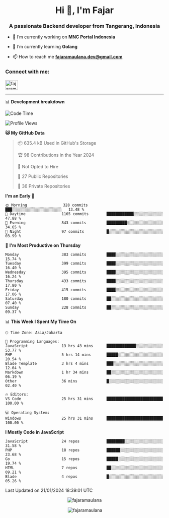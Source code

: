 <h1 align="center">Hi 👋, I'm Fajar</h1>
<h3 align="center">A passionate Backend developer from Tangerang, Indonesia</h3>

<!-- <p align="left"> <img src="https://komarev.com/ghpvc/?username=fajaramaulana&label=Profile%20views&color=0e75b6&style=flat" alt="fajaramaulana" /> </p> -->

- 🔭 I’m currently working on **MNC Portal Indonesia**

- 🌱 I’m currently learning **Golang**

- 📫 How to reach me **fajaramaulana.dev@gmail.com**

<h3 align="left">Connect with me:</h3>
<p align="left">
<a href="https://linkedin.com/in/fajar-agus-maulana-73533a180/" target="blank"><img align="center" src="https://raw.githubusercontent.com/rahuldkjain/github-profile-readme-generator/master/src/images/icons/Social/linked-in-alt.svg" alt="fajaramaulana" height="30" width="40" /></a>
</p>

-------

📊 **Development breakdown**
<!--START_SECTION:waka-->
![Code Time](http://img.shields.io/badge/Code%20Time-1%2C627%20hrs%2034%20mins-blue)

![Profile Views](http://img.shields.io/badge/Profile%20Views-0-blue)

**🐱 My GitHub Data** 

> 📦 635.4 kB Used in GitHub's Storage 
 > 
> 🏆 98 Contributions in the Year 2024
 > 
> 🚫 Not Opted to Hire
 > 
> 📜 27 Public Repositories 
 > 
> 🔑 36 Private Repositories 
 > 
**I'm an Early 🐤** 

```text
🌞 Morning                328 commits         ███░░░░░░░░░░░░░░░░░░░░░░   13.48 % 
🌆 Daytime                1165 commits        ████████████░░░░░░░░░░░░░   47.88 % 
🌃 Evening                843 commits         █████████░░░░░░░░░░░░░░░░   34.65 % 
🌙 Night                  97 commits          █░░░░░░░░░░░░░░░░░░░░░░░░   03.99 % 
```
📅 **I'm Most Productive on Thursday** 

```text
Monday                   383 commits         ████░░░░░░░░░░░░░░░░░░░░░   15.74 % 
Tuesday                  399 commits         ████░░░░░░░░░░░░░░░░░░░░░   16.40 % 
Wednesday                395 commits         ████░░░░░░░░░░░░░░░░░░░░░   16.24 % 
Thursday                 433 commits         ████░░░░░░░░░░░░░░░░░░░░░   17.80 % 
Friday                   415 commits         ████░░░░░░░░░░░░░░░░░░░░░   17.06 % 
Saturday                 180 commits         ██░░░░░░░░░░░░░░░░░░░░░░░   07.40 % 
Sunday                   228 commits         ██░░░░░░░░░░░░░░░░░░░░░░░   09.37 % 
```


📊 **This Week I Spent My Time On** 

```text
🕑︎ Time Zone: Asia/Jakarta

💬 Programming Languages: 
JavaScript               13 hrs 43 mins      █████████████░░░░░░░░░░░░   53.77 % 
PHP                      5 hrs 14 mins       █████░░░░░░░░░░░░░░░░░░░░   20.54 % 
Blade Template           3 hrs 4 mins        ███░░░░░░░░░░░░░░░░░░░░░░   12.04 % 
Markdown                 1 hr 34 mins        ██░░░░░░░░░░░░░░░░░░░░░░░   06.19 % 
Other                    36 mins             █░░░░░░░░░░░░░░░░░░░░░░░░   02.40 % 

🔥 Editors: 
VS Code                  25 hrs 31 mins      █████████████████████████   100.00 % 

💻 Operating System: 
Windows                  25 hrs 31 mins      █████████████████████████   100.00 % 
```

**I Mostly Code in JavaScript** 

```text
JavaScript               24 repos            ████████░░░░░░░░░░░░░░░░░   31.58 % 
PHP                      18 repos            ██████░░░░░░░░░░░░░░░░░░░   23.68 % 
Go                       15 repos            █████░░░░░░░░░░░░░░░░░░░░   19.74 % 
HTML                     7 repos             ██░░░░░░░░░░░░░░░░░░░░░░░   09.21 % 
Blade                    4 repos             █░░░░░░░░░░░░░░░░░░░░░░░░   05.26 % 
```




 Last Updated on 21/01/2024 18:39:01 UTC
<!--END_SECTION:waka-->
<p align="center"><img align="center" src="https://github-readme-stats.vercel.app/api/top-langs?username=fajaramaulana&show_icons=true&locale=en&layout=compact" alt="fajaramaulana" /></p>

<p align="center">&nbsp;<img align="center" src="https://github-readme-stats.vercel.app/api?username=fajaramaulana&show_icons=true&locale=en" alt="fajaramaulana" /></p>

